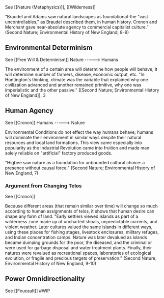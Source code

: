 See [[Nature (Metaphysics)]], [[Wilderness]]

“Braudel and Adams saw natural landscapes as foundational-the "vast uncontrollables," as Braudel described them, in human history. Cronon and Merchant gave near-absolute agency to commercial capitalist culture.” (Second Nature; Environmental History of New England, 8-9)

## Environmental Determinism
See [[Free Will & Determinism]]
Nature -----> Humans

The environment of a certain area will determine how people will behave; it will determine number of farmers, disease, economic output, etc. 
	"In Huntington's thinking, climate was the variable that explained why one civilization advanced and another remained primitive, why one was imperialistic and the other passive." [[Second Nature; Environmental History of New England]], 3

## Human Agency
See [[Cronon]]
Humans -----> Nature

Environmental Conditions do not effect the way humans behave; humans will dominate their environment in similar ways despite their natural resources and local land formations.
	This view came especially into popularity as the Industrial Revolution came into fruition and made man solely reliable on "artificial" factory produced goods.

"Higbee saw nature as a foundation for unbounded cultural choice: a presence without causal force." (Second Nature; Environmental History of New England, 7)

### Argument from Changing Telos
See [[Cronon]]

Because different areas (that remain similar over time) will change so much according to human assignments of telos, it shows that human desire can shape any form of land.
	"Early settlers viewed islands as part of a wilderness zone made up of uncharted shoals, unpredictable currents, and violent weather. Later cultures valued the same islands in different ways, using these places for fishing stages, livestock enclosures, military refuges, and Indian concentration camps. Nature was later devalued as islands became dumping grounds for the poor, the diseased, and the criminal or were used for garbage disposal and water treatment plants. Finally, their natures were revalued as recreational spaces, laboratories of ecological evolution, or fragile and precious targets of preservation." (Second Nature; Environmental History of New England, 9-10)

## Power Omnidirectionality
See [[Foucault]]
#WIP 